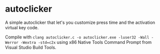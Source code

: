# autoclicker
A simple autoclicker that let's you customize press time and the activation virtual key code.

Compile with `clang autoclicker.c -o autoclicker.exe -luser32 -Wall -Werror -Wextra -std=c2x` using x86 Native Tools Command Prompt from Visual Studio Build Tools.
